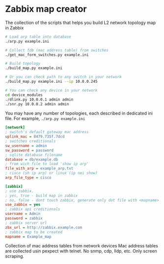 # Zabbix map creator
The collection of the scripts that helps you build L2 network topology map in Zabbix

```bash
# Load arp table into database
./arp.py example.ini

# Collect fdb (mac address table) from switches
./get_mac_form_switches.py example.ini

# Build topology
./build_map.py example.ini

# Or you can check path to any switch in your network
./build_map.py example.ini --ip 10.0.0.245

# You can check any device in your network
cd device_modules
./dlink.py 10.0.0.1 admin admin
./snr.py 10.0.0.2 admin admin
```


You may have any number of topologies, each described in dedicated ini file.
For example, `./arp.py example.ini`
```ini
[network]
; switch's default gateway mac address
uplink_mac = 8479.735f.7dcd
; switches creditionals
sw_username = admin
sw_password = password
; sqlite database filename
database = db/example.db
; from wich file to load 'show ip arp'
file_with_arp = example_arp.txt
; cisco (sh ip arp) or linux (ip nei show)
arp_file_type = cisco

[zabbix]
; use zabbix.
; yes, true - build map in zabbix
; no, false - dont touch zabbix, generate only dot file with <mapname>
use_zabbix = yes
; zabbix api creditionals
username = Admin
password = zabbix
; zabbix server url
zbx_url = http://zabbix.example.com
; zabbix map to be created
mapname = Example_map
```

Collection of mac address tables from network devices 
Mac address tables are collected usin pexpect with telnet. No snmp, cdp, lldp, etc. Only screen scraping.
